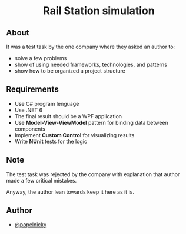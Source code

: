 <h1 align="center">Rail Station simulation</h1>
<h2>About</h2>
<div>
    <p>
        It was a test task by the one company where they asked an author to:
        <ul>
            <li>solve a few problems</li>
            <li>show of using needed frameworks, technologies, and patterns</li>
            <li>show how to be organized a project structure</li>
        </ul>
    </p>
</div>
<h2>Requirements</h2>
<div>
    <ul>
        <li>Use C# program lenguage</li>
        <li>Use .NET 6</li>
        <li>The final result should be a WPF application</li>
        <li>Use <strong>Model-View-ViewModel</strong> pattern for binding data between components</li>
        <li>Implement <strong>Custom Control</strong> for visualizing results</li>
        <li>Write <strong>NUnit</strong> tests for the logic</li>
    </ul>
</div>
<h2>Note</h2>
<div>
    <p>
        The test task was rejected by the company with explanation that author made a few critical mistakes. 
    </p>
    <p>
        Anyway, the author lean towards keep it here as it is. 
    </p>
</div>
<h2>Author</h2>

-   [@popelnicky](https://www.github.com/popelnicky)
